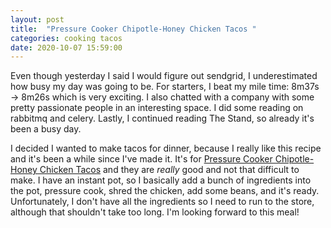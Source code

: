 ```yaml
---
layout: post
title:  "Pressure Cooker Chipotle-Honey Chicken Tacos "
categories: cooking tacos
date: 2020-10-07 15:59:00
---
```


Even though yesterday I said I would figure out sendgrid, I underestimated how busy my day was going to be. For starters, I beat my mile time: 8m37s -> 8m26s which is very exciting. I also chatted with a company with some pretty passionate people in an interesting space. I did some reading on rabbitmq and celery. Lastly, I continued reading The Stand, so already it's been a busy day. 

I decided I wanted to make tacos for dinner, because I really like this recipe and it's been a while since I've made it. It's for [Pressure Cooker Chipotle-Honey Chicken Tacos](https://cooking.nytimes.com/recipes/1020043-pressure-cooker-chipotle-honey-chicken-tacos) and they are _really_ good and not that difficult to make. I have an instant pot, so I basically add a bunch of ingredients into the pot, pressure cook, shred the chicken, add some beans, and it's ready. Unfortunately, I don't have all the ingredients so I need to run to the store, although that shouldn't take too long. I'm looking forward to this meal!